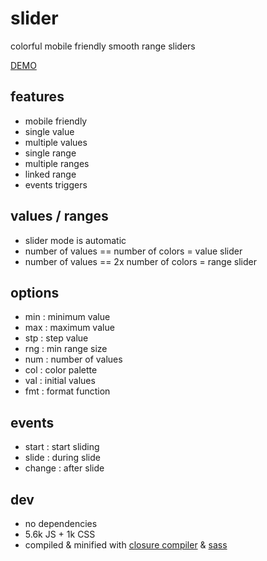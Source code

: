 # slider

colorful mobile friendly smooth range sliders

[DEMO](https://nicopowa.github.io/slider)

## features

- mobile friendly
- single value
- multiple values
- single range
- multiple ranges
- linked range
- events triggers

## values / ranges

- slider mode is automatic
- number of values == number of colors = value slider
- number of values == 2x number of colors = range slider


## options

- min : minimum value
- max : maximum value
- stp : step value
- rng : min range size
- num : number of values
- col : color palette
- val : initial values
- fmt : format function

## events

- start : start sliding
- slide : during slide
- change : after slide

## dev

- no dependencies
- 5.6k JS + 1k CSS
- compiled & minified with [closure compiler](https://developers.google.com/closure/compiler) & [sass](https://sass-lang.com/)